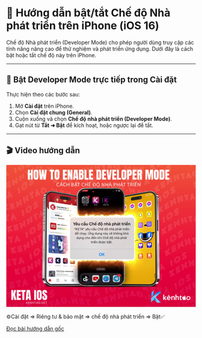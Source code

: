 # 📱 Hướng dẫn bật/tắt Chế độ Nhà phát triển trên iPhone (iOS 16)

Chế độ Nhà phát triển (Developer Mode) cho phép người dùng truy cập các tính năng nâng cao để thử nghiệm và phát triển ứng dụng. Dưới đây là cách bật hoặc tắt chế độ này trên iPhone.

---

## 🔧 Bật Developer Mode trực tiếp trong Cài đặt

Thực hiện theo các bước sau:

1. Mở **Cài đặt** trên iPhone.
2. Chọn **Cài đặt chung (General)**.
3. Cuộn xuống và chọn **Chế độ nhà phát triển (Developer Mode)**.
4. Gạt nút từ **Tắt ➜ Bật** để kích hoạt, hoặc ngược lại để tắt.

---

## 🎬 Video hướng dẫn

[![Xem video hướng dẫn](../../common/assets/video/DEVELOPEMODE.png)](../../common/assets/video/DEVELOPEMODE.mp4)

⚙️Cài đặt => Riêng tư & bảo mật => chế độ nhà phát triển => Bật✅

[Đọc bài hướng dẫn gốc](https://iosgods.com/topic/161257-ios-16171826-developer-mode-what-is-it-how-to-enable/)